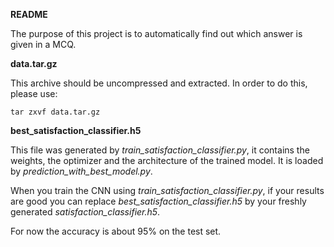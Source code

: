**README**

The purpose of this project is to automatically find out which answer
is given in a MCQ.

**data.tar.gz**

This archive should be uncompressed and extracted.
In order to do this, please use:

`tar zxvf data.tar.gz`

**best_satisfaction_classifier.h5**

This file was generated by *train_satisfaction_classifier.py*, it
contains the weights, the optimizer and the architecture of the trained
model. It is loaded by *prediction_with_best_model.py*.

When you train the CNN using *train_satisfaction_classifier.py*, if your results are
good you can replace *best_satisfaction_classifier.h5* by your freshly
generated *satisfaction_classifier.h5*.

For now the accuracy is about 95% on the test set.
